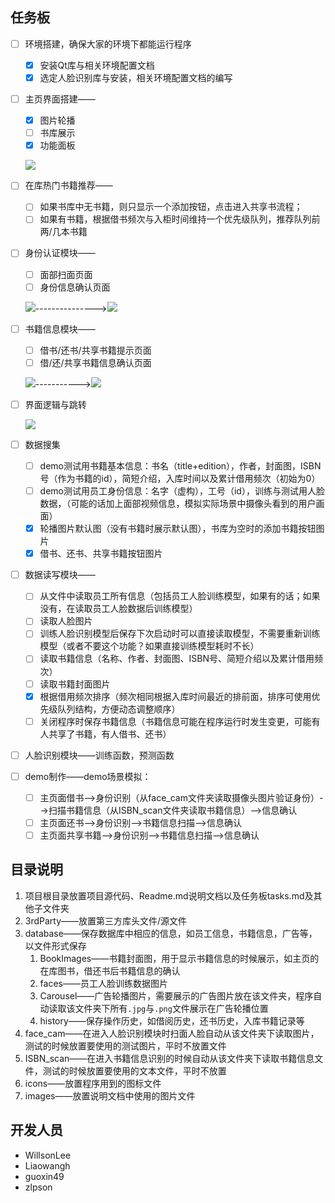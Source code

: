 ## 任务板

- [ ] 环境搭建，确保大家的环境下都能运行程序

  - [x] 安装Qt库与相关环境配置文档
  - [x] 选定人脸识别库与安装，相关环境配置文档的编写

- [ ] 主页界面搭建——

  - [x] 图片轮播
  - [ ] 书库展示
  - [x] 功能面板

  ![](images/main.png)

- [ ] 在库热门书籍推荐——

  - [ ] 如果书库中无书籍，则只显示一个添加按钮，点击进入共享书流程；
  - [ ] 如果有书籍，根据借书频次与入柜时间维持一个优先级队列，推荐队列前两/几本书籍

- [ ] 身份认证模块——

  - [ ] 面部扫面页面
  - [ ] 身份信息确认页面

  ![](images/face_cam.png)--------------->![](images/confirm.png)

- [ ] 书籍信息模块——

  - [ ] 借书/还书/共享书籍提示页面
  - [ ] 借/还/共享书籍信息确认页面

  ![](images/borrow.png)----------->![](images/success.png)

- [ ] 界面逻辑与跳转

  ![](images/logic.png)

- [ ] 数据搜集

  - [ ] demo测试用书籍基本信息：书名（title+edition），作者，封面图，ISBN号（作为书籍的id），简短介绍，入库时间以及累计借用频次（初始为0）
  - [ ] demo测试用员工身份信息：名字（虚构），工号（id），训练与测试用人脸数据，（可能的话加上面部视频信息，模拟实际场景中摄像头看到的用户画面）
  - [x] 轮播图片默认图（没有书籍时展示默认图），书库为空时的添加书籍按钮图片
  - [x] 借书、还书、共享书籍按钮图片

- [ ] 数据读写模块——

  - [ ] 从文件中读取员工所有信息（包括员工人脸训练模型，如果有的话；如果没有，在读取员工人脸数据后训练模型）
  - [ ] 读取人脸图片
  - [ ] 训练人脸识别模型后保存下次启动时可以直接读取模型，不需要重新训练模型（或者不要这个功能？如果直接训练模型耗时不长）
  - [ ] 读取书籍信息（名称、作者、封面图、ISBN号、简短介绍以及累计借用频次）
  - [ ] 读取书籍封面图片
  - [x] 根据借用频次排序（频次相同根据入库时间最近的排前面，排序可使用优先级队列结构，方便动态调整顺序）
  - [ ] 关闭程序时保存书籍信息（书籍信息可能在程序运行时发生变更，可能有人共享了书籍，有人借书、还书）

- [ ] 人脸识别模块——训练函数，预测函数

- [ ] demo制作——demo场景模拟：

  - [ ] 主页面借书-->身份识别（从face_cam文件夹读取摄像头图片验证身份）-->扫描书籍信息（从ISBN_scan文件夹读取书籍信息）-->信息确认
  - [ ] 主页面还书-->身份识别-->书籍信息扫描-->信息确认
  - [ ] 主页面共享书籍-->身份识别-->书籍信息扫描-->信息确认

## 目录说明

1. 项目根目录放置项目源代码、Readme.md说明文档以及任务板tasks.md及其他子文件夹
2. 3rdParty——放置第三方库头文件/源文件
3. database——保存数据库中相应的信息，如员工信息，书籍信息，广告等，以文件形式保存
   1. BookImages——书籍封面图，用于显示书籍信息的时候展示，如主页的在库图书，借还书后书籍信息的确认
   2. faces——员工人脸训练数据图片
   3. Carousel——广告轮播图片，需要展示的广告图片放在该文件夹，程序自动读取该文件夹下所有`.jpg`与`.png`文件展示在广告轮播位置
   4. history——保存操作历史，如借阅历史，还书历史，入库书籍记录等
4. face_cam——在进入人脸识别模块时扫面人脸自动从该文件夹下读取图片，测试的时候放置要使用的测试图片，平时不放置文件
5. ISBN_scan——在进入书籍信息识别的时候自动从该文件夹下读取书籍信息文件，测试的时候放置要使用的文本文件，平时不放置
6. icons——放置程序用到的图标文件
7. images——放置说明文档中使用的图片文件

## 开发人员

- WillsonLee
- Liaowangh
- guoxin49
- zlpson

